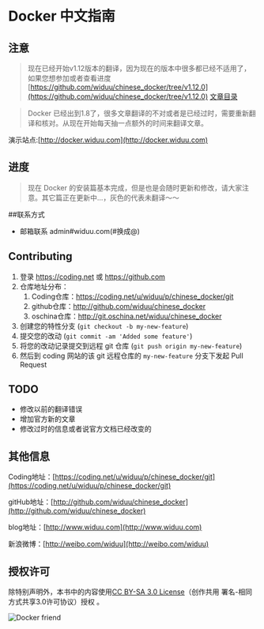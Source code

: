 Docker 中文指南
===


## 注意

> 现在已经开始v1.12版本的翻译，因为现在的版本中很多都已经不适用了，如果您想参加或者查看进度 [https://github.com/widuu/chinese_docker/tree/v1.12.0](https://github.com/widuu/chinese_docker/tree/v1.12.0)
[文章目录](./SUMMARY.md)


>Docker 已经出到1.8了，很多文章翻译的不对或者是已经过时，需要重新翻译和核对。从现在开始每天抽一点额外的时间来翻译文章。

演示站点:[http://docker.widuu.com](http://docker.widuu.com)

## 进度

>现在 Docker 的安装篇基本完成，但是也是会随时更新和修改，请大家注意。其它篇正在更新中...，灰色的代表未翻译～～

##联系方式

- 邮箱联系  admin#widuu.com(#换成@)

## Contributing

1. 登录 <https://coding.net> 或 <https://github.com>
2. 仓库地址分布： 
	1. Coding仓库：<https://coding.net/u/widuu/p/chinese_docker/git> 
	1. github仓库：<http://github.com/widuu/chinese_docker>
	1. oschina仓库：<http://git.oschina.net/widuu/chinese_docker>
3. 创建您的特性分支 (`git checkout -b my-new-feature`)
4. 提交您的改动 (`git commit -am 'Added some feature'`)
5. 将您的改动记录提交到远程 git 仓库 (`git push origin my-new-feature`)
6. 然后到 coding 网站的该 git 远程仓库的 `my-new-feature` 分支下发起 Pull Request


## TODO

- 修改以前的翻译错误
- 增加官方新的文章
- 修改过时的信息或者说官方文档已经改变的

## 其他信息

Coding地址：[https://coding.net/u/widuu/p/chinese_docker/git](https://coding.net/u/widuu/p/chinese_docker/git)

gitHub地址：[http://github.com/widuu/chinese_docker](http://github.com/widuu/chinese_docker)

blog地址：[http://www.widuu.com](http://www.widuu.com)

新浪微博：[http://weibo.com/widuu](http://weibo.com/widuu)


## 授权许可

除特别声明外，本书中的内容使用[CC BY-SA 3.0 License](http://creativecommons.org/licenses/by-sa/3.0/)（创作共用 署名-相同方式共享3.0许可协议）授权 。

![Docker friend](./images/docker-friends.png)


